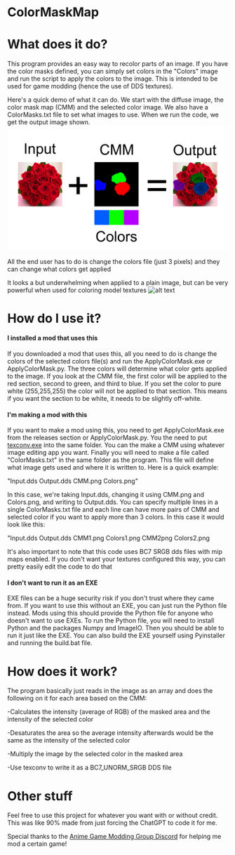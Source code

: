 # ColorMaskMap

# What does it do?
This program provides an easy way to recolor parts of an image. If you have the color masks defined, you can simply set colors in the "Colors" image and run the script to apply the colors to the image. This is intended to be used for game modding (hence the use of DDS textures).

Here's a quick demo of what it can do. We start with the diffuse image, the color mask map (CMM) and the selected color image. We also have a ColorMasks.txt file to set what images to use. When we run the code, we get the output image shown.
![alt text](https://github.com/Arsinia/ColorMaskMap/blob/main/PicturesForREADME/ColorMaskMapExample.png?raw=true)

All the end user has to do is change the colors file (just 3 pixels) and they can change what colors get applied

It looks a but underwhelming when applied to a plain image, but can be very powerful when used for coloring model textures
![alt text](https://github.com/Arsinia/ColorMaskMap/blob/main/PicturesForREADME/ColorableJean.png?raw=true)

# How do I use it?
#### I installed a mod that uses this
If you downloaded a mod that uses this, all you need to do is change the colors of the selected colors file(s) and run the ApplyColorMask.exe or ApplyColorMask.py. The three colors will determine what color gets applied to the image. If you look at the CMM file, the first color will be applied to the red section, second to green, and third to blue. If you set the color to pure white (255,255,255) the color will not be applied to that section. This means if you want the section to be white, it needs to be slightly off-white. 

#### I'm making a mod with this
If you want to make a mod using this, you need to get ApplyColorMask.exe from the releases section or ApplyColorMask.py. You the need to put [texconv.exe](https://github.com/Microsoft/DirectXTex/wiki/Texconv) into the same folder. You can the make a CMM using whatever image editing app you want. Finally you will need to make a file called "ColorMasks.txt" in the same folder as the program. This file will define what image gets used and where it is written to. Here is a quick example:

"Input.dds Output.dds CMM.png Colors.png"

In this case, we're taking Input.dds, changing it using CMM.png and Colors.png, and writing to Output.dds. You can specify multiple lines in a single ColorMasks.txt file and each line can have more pairs of CMM and selected color if you want to apply more than 3 colors. In this case it would look like this:

"Input.dds Output.dds CMM1.png Colors1.png CMM2png Colors2.png

It's also important to note that this code uses BC7 SRGB dds files with mip maps enabled. If you don't want your textures configured this way, you can pretty easily edit the code to do that

#### I don't want to run it as an EXE
EXE files can be a huge security risk if you don't trust where they came from. If you want to use this without an EXE, you can just run the Python file instead. Mods using this should provide the Python file for anyone who doesn't want to use EXEs. To run the Python file, you will need to install Python and the packages Numpy and ImageIO. Then you should be able to run it just like the EXE. You can also build the EXE yourself using Pyinstaller and running the build.bat file.

# How does it work?

The program basically just reads in the image as an array and does the following on it for each area based on the CMM:

-Calculates the intensity (average of RGB) of the masked area and the intensity of the selected color

-Desaturates the area so the average intensity afterwards would be the same as the intensity of the selected color

-Multiply the image by the selected color in the masked area

-Use texconv to write it as a BC7_UNORM_SRGB DDS file

# Other stuff
Feel free to use this project for whatever you want with or without credit. This was like 90% made from just forcing the ChatGPT to code it for me. 

Special thanks to the [Anime Game Modding Group Discord](https://discord.gg/gR2Ts6ApP7) for helping me mod a certain game!
